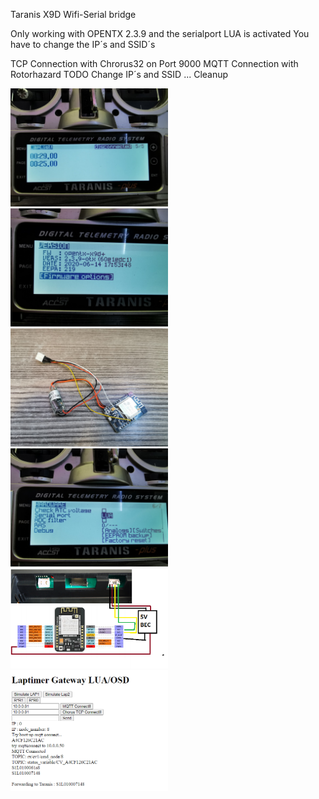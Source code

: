 Taranis X9D Wifi-Serial bridge

Only working with OPENTX 2.3.9 and the serialport LUA is activated
You have to change the IP´s and SSID´s

TCP Connection with Chrorus32 on Port 9000
MQTT Connection with Rotorhazard
TODO Change IP´s and SSID ... Cleanup 

<img src=https://github.com/realhuno/taranis_esp32_lua/blob/master/laplist.jpg width=50% height=50%>
<img src=https://github.com/realhuno/taranis_esp32_lua/blob/master/version.jpg width=50% height=50%>
<img src=https://github.com/realhuno/taranis_esp32_lua/blob/master/hardware.jpg width=50% height=50%>
<img src=https://github.com/realhuno/taranis_esp32_lua/blob/master/lua.jpg width=50% height=50%>
<img src=https://github.com/realhuno/taranis_esp32_lua/blob/master/schematic.png width=50% height=50%>
<img src=https://github.com/realhuno/taranis_esp32_lua/blob/master/webui.PNG width=50% height=50%>
